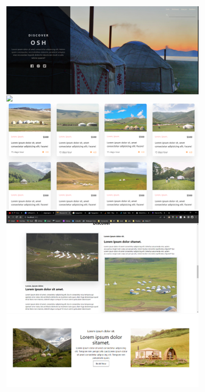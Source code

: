 
<img src="public/img/Screenshot 2023-03-31 154849.png"/>
<img src="./img/Screenshot 2023-03-31 154857.png"/>
<img src="./public/img/Screenshot 2023-03-31 155439.png"/>
<img src="./public/img/Screenshot 2023-03-31 165816.png"/>
<img src="./public/img/Screenshot 2023-03-31 165900.png"/>
